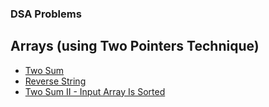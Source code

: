 ### DSA Problems

## Arrays (using Two Pointers Technique)
- [Two Sum](https://leetcode.com/problems/two-sum/)
- [Reverse String](https://leetcode.com/problems/reverse-string/)
- [Two Sum II - Input Array Is Sorted](https://leetcode.com/problems/two-sum-ii-input-array-is-sorted/)